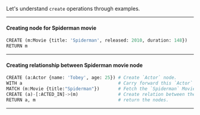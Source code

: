 Let's understand `create` operations through examples.

------------------------------------------------
#### Creating node for Spiderman movie
```python
CREATE (m:Movie {title: 'Spiderman', released: 2010, duration: 148})
RETURN m
```
------------------------------------------------
#### Creating relationship between Spiderman movie node 
```python
CREATE (a:Actor {name: 'Tobey', age: 25}) # Create `Actor` node.
WITH a                                    # Carry forward this `Actor` node as a variable to further query.
MATCH (m:Movie {title:"Spiderman"})       # Fetch the `Spiderman` Movie node.
CREATE (a)-[:ACTED_IN]->(m)               # Create relation between the node `a` and node `m`.
RETURN a, m                               # return the nodes.
```
------------------------------------------------
